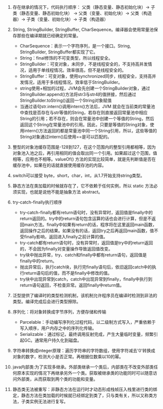 1. 存在继承的情况下，代码执行顺序： 父类（静态变量、静态初始化块）-> 子类（静态变量、静态初始化块） -> 父类（变量、初始化块）-> 父类（构造器）-> 子类（变量、初始化块）-> 子类（构造器）
2. String, StringBuilder, StringBuffer, CharSequence。编译器会使用常量池保存那些在编译期就已经确定的常量。
    * CharSequence：表示一个字符序列，是一个接口。String, StringBuilder, StringBuffer都实现了它。
    * String：final修饰的不可变类型，所以线程安全。
    * StringBuilder：可变对象，未同步，不是线程安全的，不支持高并发情况，适用于单线程情况。效率很高，但不是线程安全的。
    * StringBuffer：可变对象，使用synchronized同步，线程安全，支持高并发情况，适用于多线程情况。效率低于StringBuilder。
    * string使用+相加的过程，JVM会先创建一个StringBuilder对象，通过StringBuilder.append()方法将str3与str4的值拼接，然后通过StringBuilder.toString()返回一个String对象赋值
    * 当通过语句str.intern()调用intern()方法后，JVM 就会在当前类的常量池中查找是否存在与str等值的String，若存在则直接返回常量池中相应String的引用；若不存在，则会在常量池中创建一个等值的String，然后返回这个String在常量池中的引用。因此，只要是等值的String对象，使用intern()方法返回的都是常量池中同一个String引用，所以，这些等值的String对象通过intern()后使用==是可以匹配的。
3. 整型的对象池缓存范围是-128到127，在这个范围内的整型引用都相等，因为对象池入池之后，再引用相同的值会取出同一个引用。如果超过这个范围，值相等，应用也不相等。valueOf() 方法的实现比较简单，就是先判断值是否在缓存池中，如果在的话就直接使用缓存池的内容。
4. switch可以接受 byte，short，char，int，从1.7开始支持string类型。
5. 静态方法在类加载的时候就存在了，它不依赖于任何实例，所以 static 方法必须实现，也就是说他不能是抽象方法 abstract。
6. try-catch-finally执行顺序
    * try-catch-finally都有return语句时，没有异常时，返回值是finally中的return返回的。try中的return语句包含运算的话也会进行计算，但是不返回main方法。finally中如果有return的话，程序将在这里返回main函数，返回操作之后的结果。如果没有的话，返回try之后再返回main函数，值不受finally影响，返回进入finally之前计算的值。
    * try-catch都有return语句时，没有异常时，返回值是try中的return返回的，不会因为finally对变量操作导致返回值改变。
    * try块中抛出异常，try、catch和finally中都有return语句，返回值是finally中的return。
    * 抛出异常后，执行catch块，执行完finally语句后，依旧返回catch中的执行return语句后的值，而不是finally中修改的值。
    * try块中出现异常到catch，catch中出现异常到finally，finally中执行到return语句返回，不检查异常。返回finally中return值。

7. 泛型提供了编译时的类型检测机制，该机制允许程序员在编译时检测到非法的类型。编译完成后会进行类型擦除。
8. 序列化：将对象转换成字节序列，方便存储和传输
    * Parcelable：手动编写序列化过程代码，以二级制方式写入，严重依赖于写入顺序，用户内存之中的序列化传输。
    * Serializable：通过标记，最终调用反射完成，产生大量临时变量，频繁引起GC。通常用户持久化到磁盘。
9. 字符串转换成integer原理：遍历字符串的字符数组，使用字符减去'0'转换成对象的数字，检测大小是否正常。再根据位数乘以10的幂。
10. java内部类:为了实现多继承。外部类继承一个类后，内部类在不改变外部类任何原本实现的情况下再继承另外一个类。获取被继承类的功能同时可以随意访问外部类，从而获取到两个类的功能和变量。
11. 静态类无法被重写：非静态方法在运行时才动态形成栈帧压入栈里进行类的绑定，静态方法在类加载的时候就已经绑定到类了，只与类有关，所以又称类方法，子类实例无法进行复写。

